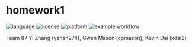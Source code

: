 # homework1

![language](https://img.shields.io/badge/language-python-blue)
![license](https://img.shields.io/badge/license-GNU_Affero_General_Public_License_v3.0-purple)
![platform](https://img.shields.io/badge/platform-linux-yellow)
![example workflow](https://github.com/CSC510-Team87/homework1/actions/workflows/python-app.yml/badge.svg?branch=main)

Team 87
Yi Zhang (yzhan274), Gwen Mason (cpmason), Kevin Dai (kdai2)